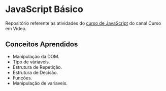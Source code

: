 # JavaScript Básico
Repositório referente as atividades do [curso de JavaScript](https://www.youtube.com/playlist?list=PLHz_AreHm4dlsK3Nr9GVvXCbpQyHQl1o1) do canal Curso em Video.

## Conceitos Aprendidos
* Manipulação da DOM.
* Tipo de váriaveis.
* Estrutura de Repetição.
* Estrutura de Decisão.
* Funções.
* Manipulação de variaveis.
